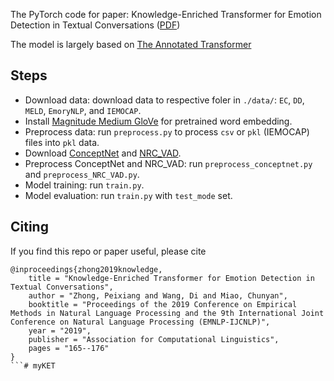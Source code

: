 The PyTorch code for paper: Knowledge-Enriched Transformer for Emotion Detection in Textual Conversations ([PDF](https://www.aclweb.org/anthology/D19-1016/))

The model is largely based on [The Annotated Transformer](http://nlp.seas.harvard.edu/2018/04/03/attention.html)

## Steps

- Download data: download data to respective foler in `./data/`: `EC`, `DD`, `MELD`, `EmoryNLP`, and `IEMOCAP`. 
- Install [Magnitude Medium GloVe](https://github.com/plasticityai/magnitude) for pretrained word embedding.
- Preprocess data: run `preprocess.py` to process `csv` or `pkl` (IEMOCAP) files into `pkl` data.
- Download [ConceptNet](https://github.com/commonsense/conceptnet5/wiki/Downloads) and [NRC_VAD](https://saifmohammad.com/WebPages/nrc-vad.html).
- Preprocess ConceptNet and NRC_VAD: run `preprocess_conceptnet.py` and `preprocess_NRC_VAD.py`.
- Model training: run `train.py`. 
- Model evaluation: run `train.py` with `test_mode` set.

## Citing
If you find this repo or paper useful, please cite
```
@inproceedings{zhong2019knowledge,
    title = "Knowledge-Enriched Transformer for Emotion Detection in Textual Conversations",
    author = "Zhong, Peixiang and Wang, Di and Miao, Chunyan",
    booktitle = "Proceedings of the 2019 Conference on Empirical Methods in Natural Language Processing and the 9th International Joint Conference on Natural Language Processing (EMNLP-IJCNLP)",
    year = "2019",
    publisher = "Association for Computational Linguistics",
    pages = "165--176"
}
```# myKET
